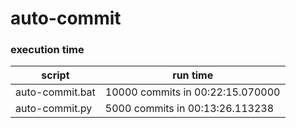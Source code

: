 # auto-commit

### execution time 

| script | run time |
| ------ | -------- |
| auto-commit.bat | 10000 commits in 00:22:15.070000  |
| auto-commit.py | 5000 commits in 00:13:26.113238 |
